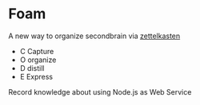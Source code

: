 # Foam

A new way to organize secondbrain via [zettelkasten](https://zettelkasten.de/posts/overview/)

- C Capture
- O organize
- D distill
- E Express

Record knowledge about using Node.js as Web Service
